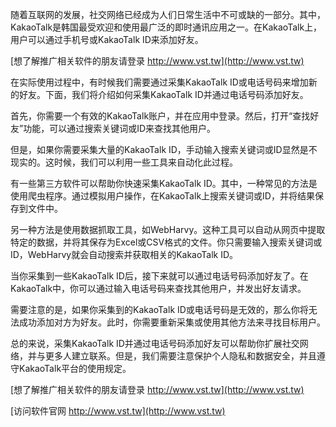 随着互联网的发展，社交网络已经成为人们日常生活中不可或缺的一部分。其中，KakaoTalk是韩国最受欢迎和使用最广泛的即时通讯应用之一。在KakaoTalk上，用户可以通过手机号或KakaoTalk ID来添加好友。

[想了解推广相关软件的朋友请登录 http://www.vst.tw](http://www.vst.tw)

在实际使用过程中，有时候我们需要通过采集KakaoTalk ID或电话号码来增加新的好友。下面，我们将介绍如何采集KakaoTalk ID并通过电话号码添加好友。

首先，你需要一个有效的KakaoTalk账户，并在应用中登录。然后，打开“查找好友”功能，可以通过搜索关键词或ID来查找其他用户。

但是，如果你需要采集大量的KakaoTalk ID，手动输入搜索关键词或ID显然是不现实的。这时候，我们可以利用一些工具来自动化此过程。

有一些第三方软件可以帮助你快速采集KakaoTalk ID。其中，一种常见的方法是使用爬虫程序。通过模拟用户操作，在KakaoTalk上搜索关键词或ID，并将结果保存到文件中。

另一种方法是使用数据抓取工具，如WebHarvy。这种工具可以自动从网页中提取特定的数据，并将其保存为Excel或CSV格式的文件。你只需要输入搜索关键词或ID，WebHarvy就会自动搜索并获取相关的KakaoTalk ID。

当你采集到一些KakaoTalk ID后，接下来就可以通过电话号码添加好友了。在KakaoTalk中，你可以通过输入电话号码来查找其他用户，并发出好友请求。

需要注意的是，如果你采集到的KakaoTalk ID或电话号码是无效的，那么你将无法成功添加对方为好友。此时，你需要重新采集或使用其他方法来寻找目标用户。

总的来说，采集KakaoTalk ID并通过电话号码添加好友可以帮助你扩展社交网络，并与更多人建立联系。但是，我们需要注意保护个人隐私和数据安全，并且遵守KakaoTalk平台的使用规定。

[想了解推广相关软件的朋友请登录 http://www.vst.tw](http://www.vst.tw)


[访问软件官网 http://www.vst.tw](http://www.vst.tw)
